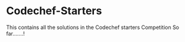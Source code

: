 # Codechef-Starters
This contains all the solutions in the Codechef starters Competition So far.......!

